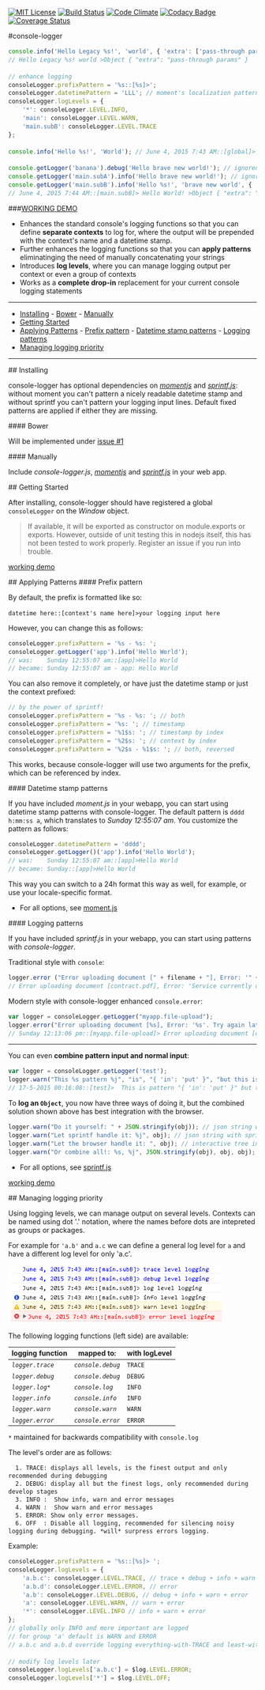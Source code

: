 [![MIT License][license-image]][license-url] [![Build Status][travis-image]][travis-url] [![Code Climate][codeclimate-gpa-image]][codeclimate-url] [![Codacy Badge][codacy-shields-image]][codacy-url] [![Coverage Status][coveralls-image]][coveralls-url]

#console-logger

```javascript
console.info('Hello Legacy %s!', 'world', { 'extra': ['pass-through params'] }); 
// Hello Legacy %s! world >Object { "extra": "pass-through params" }

// enhance logging
consoleLogger.prefixPattern = '%s::[%s]>';
consoleLogger.datetimePattern = 'LLL'; // moment's localization pattern
consoleLogger.logLevels = {
    '*': consoleLogger.LEVEL.INFO,
    'main': consoleLogger.LEVEL.WARN,
    'main.subB': consoleLogger.LEVEL.TRACE
};

console.info('Hello %s!', 'World'); // June 4, 2015 7:43 AM::[global]> Hello World!

console.getLogger('banana').debug('Hello brave new world!'); // ignored, logging set to INFO for '*'
console.getLogger('main.subA').info('Hello brave new world!'); // ignored, doesn't pass logging threshold of 'main'
console.getLogger('main.subB').info('Hello %s!', 'brave new world', { 'extra': ['pass-through params'] });
// June 4, 2015 7:44 AM::[main.subB]> Hello World! >Object { "extra": "pass-through params" }
```

###[WORKING DEMO](https://jsfiddle.net/plantface/gmg8bgv2/)

* Enhances the standard console's logging functions so that you can define **separate contexts** to log for, where the output will be prepended with the context's name and a datetime stamp.
* Further enhances the logging functions so that you can **apply patterns** eliminatinging the need of manually concatenating your strings
* Introduces **log levels**, where you can manage logging output per context or even a group of contexts
* Works as a **complete drop-in** replacement for your current console logging statements

---

- [Installing](#installing)
		- [Bower](#bower)
		- [Manually](#manually)
- [Getting Started](#getting-started)
- [Applying Patterns](#applying-patterns)
		- [Prefix pattern](#prefix-pattern)
		- [Datetime stamp patterns](#datetime-stamp-patterns)
		- [Logging patterns](#logging-patterns)
- [Managing logging priority](#managing-logging-priority)

---

<a name='installing'/>
## Installing

console-logger has optional dependencies on _[momentjs](https://github.com/moment/moment)_ and _[sprintf.js](https://github.com/alexei/sprintf.js)_: without moment you can't pattern a nicely readable datetime stamp and without sprintf you can't pattern your logging input lines. Default fixed patterns are applied if either they are missing.

<a name='bower'/>
#### Bower

Will be implemented under [issue #1](https://github.com/better-js-logging/console-logger/issues/1)

<a name='manually'/>
#### Manually

Include _console-logger.js_, _[momentjs](https://github.com/moment/moment)_ and _[sprintf.js](https://github.com/alexei/sprintf.js)_ in your web app.

<a name='getting-started'/>
## Getting Started

After installing, console-logger should have registered a global `consoleLogger` on the _Window_ object. 

> If available, it will be exported as constructor on module.exports or exports. However, outside of unit testing this in nodejs itself, this has not been tested to work properly. Register an issue if you run into trouble.

   [working demo](TODO)

<a name='applying-patterns'/>
## Applying Patterns
<a name='prefix-pattern'/>
#### Prefix pattern

By default, the prefix is formatted like so:

`datetime here::[context's name here]>your logging input here`

However, you can change this as follows:

```javascript
consoleLogger.prefixPattern = '%s - %s: ';
consoleLogger.getLogger('app').info('Hello World');
// was:    Sunday 12:55:07 am::[app]>Hello World
// became: Sunday 12:55:07 am - app: Hello World
```

You can also remove it completely, or have just the datetime stamp or just the context prefixed:

```javascript
// by the power of sprintf!
consoleLogger.prefixPattern = '%s - %s: '; // both
consoleLogger.prefixPattern = '%s: '; // timestamp
consoleLogger.prefixPattern = '%1$s: '; // timestamp by index
consoleLogger.prefixPattern = '%2$s: '; // context by index
consoleLogger.prefixPattern = '%2$s - %1$s: '; // both, reversed
```

This works, because console-logger will use two arguments for the prefix, which can be referenced by index.

<a name='datetime-stamp-patterns'/>
#### Datetime stamp patterns

If you have included _moment.js_ in your webapp, you can start using datetime stamp patterns with console-logger. The default pattern is `dddd h:mm:ss a`, which translates to _Sunday 12:55:07 am_. You customize the pattern as follows:

```javascript
consoleLogger.datetimePattern = 'dddd';
consoleLogger.getLogger()('app').info('Hello World');
// was:    Sunday 12:55:07 am::[app]>Hello World
// became: Sunday::[app]>Hello World
```

This way you can switch to a 24h format this way as well, for example, or use your locale-specific format.

 * For all options, see [moment.js](http://momentjs.com/docs/#/displaying/)

<a name='logging-patterns'/>
#### Logging patterns

If you have included _sprintf.js_ in your webapp, you can start using patterns with _console-logger_.

Traditional style with `console`:
```javascript
logger.error ("Error uploading document [" + filename + "], Error: '" + err.message + "'. Try again later.")
// Error uploading document [contract.pdf], Error: 'Service currently down'. Try again later. "{ ... }"
```

Modern style with console-logger enhanced `console.error`:
 ```javascript
var logger = consoleLogger.getLogger("myapp.file-upload");
logger.error("Error uploading document [%s], Error: '%s'. Try again later.", filename, err.message)
// Sunday 12:13:06 pm::[myapp.file-upload]> Error uploading document [contract.pdf], Error: 'Service currently down'. Try again later.
 ```

---

You can even **combine pattern input and normal input**:
 ```javascript
var logger = consoleLogger.getLogger('test');
logger.warn("This %s pattern %j", "is", "{ 'in': 'put' }", "but this is not!", ['this', 'is', ['handled'], 'by the browser'], { 'including': 'syntax highlighting', 'and': 'console interaction' });
// 17-5-2015 00:16:08::[test]>  This is pattern "{ 'in': 'put' }" but this is not! ["this", "is handled", "by the browser"] Object {including: "syntax highlighting", and: "console interaction"}
 ```
 
To **log an `Object`**, you now have three ways of doing it, but the combined solution shown above has best integration with the browser.
 ```javascript
logger.warn("Do it yourself: " + JSON.stringify(obj)); // json string with stringify's limitations
logger.warn("Let sprintf handle it: %j", obj); // json string with sprintf's limitations
logger.warn("Let the browser handle it: ", obj); // interactive tree in the browser with syntax highlighting
logger.warn("Or combine all!: %s, %j", JSON.stringify(obj), obj, obj);
 ```

 * For all options, see [sprintf.js](https://github.com/alexei/sprintf.js)

[working demo](TODO)

<a name='managing-logging-priority'/>
## Managing logging priority

Using logging levels, we can manage output on several levels. Contexts can be named using dot '.' notation, where the names before dots are intepreted as groups or packages.

For example for `'a.b'` and `a.c` we can define a general log level for `a` and have a different log level for only 'a.c'.

![visual result of angular-logger](enhanced-logging.png)

The following logging functions (left side) are available:

logging function  | mapped to: | with logLevel
----------------- | --------------- | --------------
_`logger.trace`_  | _`console.debug`_       | `TRACE`
_`logger.debug`_  | _`console.debug`_       | `DEBUG`
_`logger.log*`_   | _`console.log`_        | `INFO`
_`logger.info`_   | _`console.info`_        | `INFO`
_`logger.warn`_   | _`console.warn`_        | `WARN`
_`logger.error`_  | _`console.error`_       | `ERROR`
`*` maintained for backwards compatibility with `console.log`

The level's order are as follows:
```
  1. TRACE: displays all levels, is the finest output and only recommended during debugging
  2. DEBUG: display all but the finest logs, only recommended during develop stages
  3. INFO :  Show info, warn and error messages
  4. WARN :  Show warn and error messages
  5. ERROR: Show only error messages.
  6. OFF  : Disable all logging, recommended for silencing noisy logging during debugging. *will* surpress errors logging.
```
Example:

```javascript
consoleLogger.prefixPattern = '%s::[%s]> ';
consoleLogger.logLevels = {
	'a.b.c': consoleLogger.LEVEL.TRACE, // trace + debug + info + warn + error
	'a.b.d': consoleLogger.LEVEL.ERROR, // error
	'a.b': consoleLogger.LEVEL.DEBUG, // debug + info + warn + error
	'a': consoleLogger.LEVEL.WARN, // warn + error
	'*': consoleLogger.LEVEL.INFO // info + warn + error
};
// globally only INFO and more important are logged
// for group 'a' default is WARN and ERROR
// a.b.c and a.b.d override logging everything-with-TRACE and least-with-ERROR respectively

// modify log levels later
consoleLogger.logLevels['a.b.c'] = $log.LEVEL.ERROR;
consoleLogger.logLevels['*'] = $log.LEVEL.OFF;
```

[license-image]: http://img.shields.io/badge/license-MIT-blue.svg?style=flat
[license-url]: LICENSE

[travis-url]: http://travis-ci.org/better-js-logging/console-logger
[travis-image]: https://img.shields.io/travis/better-js-logging/console-logger.svg?style=flat

[coveralls-url]: https://coveralls.io/r/better-js-logging/console-logger?branch=master
[coveralls-image]: https://coveralls.io/repos/better-js-logging/console-logger/badge.svg?branch=master

[codeclimate-url]: https://codeclimate.com/github/better-js-logging/console-logger
[codeclimate-gpa-image]: https://codeclimate.com/github/better-js-logging/console-logger/badges/gpa.svg

[codacy-url]: https://www.codacy.com/app/b-bottema/console-logger/dashboard
[codacy-image]: https://www.codacy.com/project/badge/fc9f04daa6cd4005bbe02683c3d0b558
[codacy-shields-image]: https://img.shields.io/codacy/fc9f04daa6cd4005bbe02683c3d0b558.svg?style=flat
